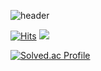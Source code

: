 ![header](https://capsule-render.vercel.app/api?type=waving&color=0:E1F7F5,33:9AC8CD,66:0E46A3,100:1E0342&height=250&section=header&text=Hello(){};&fontColor=ffffff&fontSize=90)

[![Hits](https://hits.seeyoufarm.com/api/count/incr/badge.svg?url=https%3A%2F%2Fgithub.com%2FMyung-Il&count_bg=%23E68369&title_bg=%23131842&icon=&icon_color=%23FFFFFF&title=hits&edge_flat=false)](https://hits.seeyoufarm.com)
<img src="https://img.shields.io/badge/python-3776AB?style=python&logo=python&logoColor=#FFFFFF"/>

[![Solved.ac Profile](http://mazassumnida.wtf/api/v2/generate_badge?boj=ktr040415)](https://solved.ac/ktr040415/)
